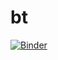 # bt

[![Binder](https://mybinder.org/badge_logo.svg)](http://34.85.30.91/v2/gh/miyabeta/bt/master)
